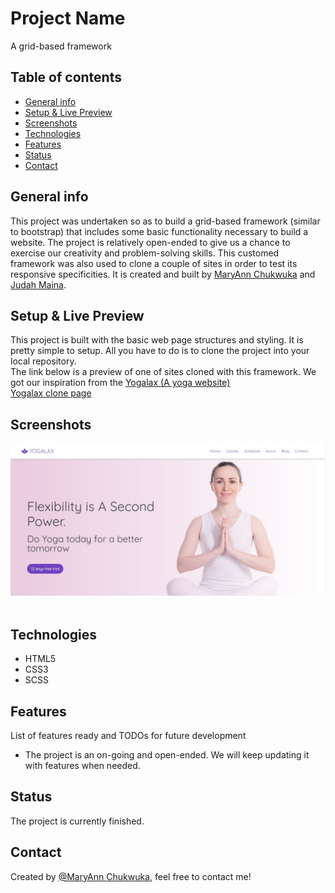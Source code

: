
# Project Name
A grid-based framework

## Table of contents
* [General info](#general-info)
* [Setup  & Live Preview](#setup)
* [Screenshots](#screenshots)
* [Technologies](#technologies)
* [Features](#features)
* [Status](#status)
* [Contact](#contact)

## General info
This project was undertaken so as to build a grid-based framework (similar to bootstrap) that includes some basic functionality necessary to build a website. The project is relatively open-ended to give us a chance to exercise our creativity and problem-solving skills. This customed framework was also used to clone a couple of sites in order to test its responsive specificities. It is created and built by <a href="https://github.com/adaorachi">MaryAnn Chukwuka</a> and <a href="https://github.com/Jaykowski">Judah Maina</a>.

## Setup & Live Preview
This project is built with the basic web page structures and styling. It is pretty simple to setup. All you have to do is to clone the project into your local repository.<br>
The link below is a preview of one of sites cloned with this framework. We got our inspiration from the <a href="https://colorlib.com/preview/theme/yogalax/"> Yogalax (A yoga website)</a><br>
<a href="https://raw.githack.com/JayKowski/sass-framework/news-page/index.html">Yogalax clone page </a>

## Screenshots
<img src="images/screenshots.jpg"><br><br>

## Technologies
* HTML5
* CSS3
* SCSS

## Features
List of features ready and TODOs for future development
* The project is an on-going and open-ended. We will keep updating it with features when needed.

## Status
The project is currently finished.

## Contact
Created by [@MaryAnn Chukwuka](https://github.com/adaorachi), feel free to contact me!
